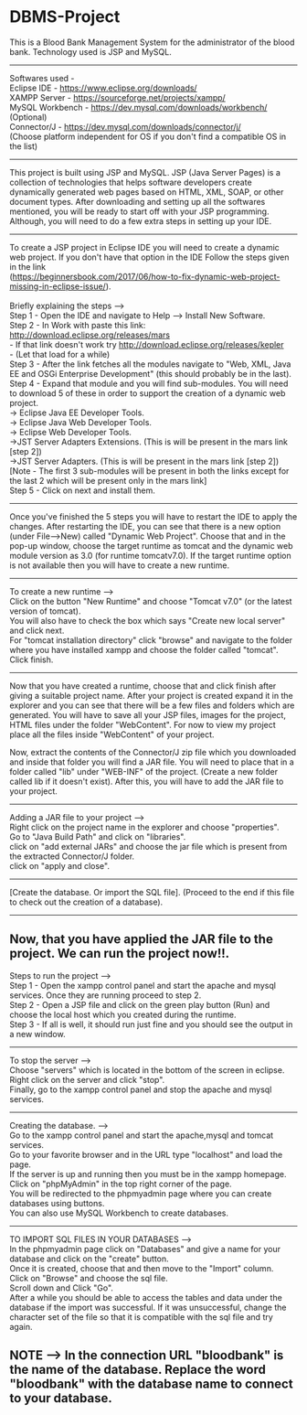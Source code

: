 # DBMS-Project
This is a Blood Bank Management System for the administrator of the blood bank. Technology used is JSP and MySQL.

----------------------------------------------------------------------------------------------------------------------------------------
Softwares used - <br/>
Eclipse IDE - https://www.eclipse.org/downloads/ <br/>
XAMPP Server - https://sourceforge.net/projects/xampp/ <br/>
MySQL Workbench - https://dev.mysql.com/downloads/workbench/ (Optional) <br/>
Connector/J - https://dev.mysql.com/downloads/connector/j/ <br/>
(Choose platform independent for OS if you don't find a compatible OS in the list)

----------------------------------------------------------------------------------------------------------------------------------------
This project is built using JSP and MySQL. JSP (Java Server Pages) is a collection of technologies that helps software developers create dynamically generated web pages based on HTML, XML, SOAP, or other document types. After downloading and setting up all the softwares mentioned, you will be ready to start off with your JSP programming. Although, you will need to do a few extra steps in setting up your IDE.

----------------------------------------------------------------------------------------------------------------------------------------
To create a JSP project in Eclipse IDE you will need to create a dynamic web project. If you don't have that option in the IDE Follow the steps given in the link <br/>(https://beginnersbook.com/2017/06/how-to-fix-dynamic-web-project-missing-in-eclipse-issue/). <br/>
<br/> Briefly explaining the steps --> <br/>
Step 1 - Open the IDE and navigate to Help --> Install New Software. <br/>
Step 2 - In Work with paste this link: http://download.eclipse.org/releases/mars <br/>
       - If that link doesn't work try http://download.eclipse.org/releases/kepler <br/>
       - (Let that load for a while) <br/>
Step 3 - After the link fetches all the modules navigate to "Web, XML, Java EE and OSGi Enterprise Development" (this should probably be in the last). <br/>
Step 4 - Expand that module and you will find sub-modules. You will need to download 5 of these in order to support the creation of a dynamic web project.<br/>
       -> Eclipse Java EE Developer Tools. <br/>
       -> Eclipse Java Web Developer Tools. <br/>
       -> Eclipse Web Developer Tools. <br/>
       ->JST Server Adapters Extensions. (This is will be present in the mars link [step 2])<br/>
       ->JST Server Adapters. (This is will be present in the mars link [step 2])<br/>
[Note - The first 3 sub-modules will be present in both the links except for the last 2 which will be present only in the mars link]<br/>
Step 5 - Click on next and install them.

----------------------------------------------------------------------------------------------------------------------------------------
Once you've finished the 5 steps you will have to restart the IDE to apply the changes. After restarting the IDE, you can see that there is a new option (under File-->New) called "Dynamic Web Project". Choose that and in the pop-up window, choose the target runtime as tomcat and the dynamic web module version as 3.0 (for runtime tomcatv7.0). If the target runtime option is not available then you will have to create a new runtime. 

----------------------------------------------------------------------------------------------------------------------------------------
To create a new runtime --> <br/>
Click on the button "New Runtime" and choose "Tomcat v7.0" (or the latest version of tomcat). <br/>
You will also have to check the box which says "Create new local server" and click next. <br/>
For "tomcat installation directory" click "browse" and navigate to the folder where you have installed xampp and choose the folder called "tomcat". <br/>
Click finish. <br/>

----------------------------------------------------------------------------------------------------------------------------------------
Now that you have created a runtime, choose that and click finish after giving a suitable project name. After your project is created expand it in the explorer and you can see that there will be a few files and folders which are generated. You will have to save all your JSP files, images for the project, HTML files under the folder "WebContent". For now to view my project place all the files inside "WebContent" of your project. 

Now, extract the contents of the Connector/J zip file which you downloaded and inside that folder you will find a JAR file. You will need to place that in a folder called "lib" under "WEB-INF" of the project. (Create a new folder called lib if it doesn't exist). After this, you will have to add the JAR file to your project.

----------------------------------------------------------------------------------------------------------------------------------------
Adding a JAR file to your project --> <br/>
Right click on the project name in the explorer and choose "properties". <br/>
Go to "Java Build Path" and click on "libraries". <br/>
click on "add external JARs" and choose the jar file which is present from the extracted Connector/J folder. <br/>
click on "apply and close". <br/>

----------------------------------------------------------------------------------------------------------------------------------------
[Create the database. Or import the SQL file]. (Proceed to the end if this file to check out the creation of a database).

----------------------------------------------------------------------------------------------------------------------------------------
Now, that you have applied the JAR file to the project. We can run the project now!!.
----------------------------------------------------------------------------------------------------------------------------------------
Steps to run the project --> <br/>
Step 1 - Open the xampp control panel and start the apache and mysql services. Once they are running proceed to step 2. <br/>
Step 2 - Open a JSP file and click on the green play button (Run) and choose the local host which you created during the runtime. <br/>
Step 3 - If all is well, it should run just fine and you should see the output in a new window. <br/>

----------------------------------------------------------------------------------------------------------------------------------------
To stop the server --> <br/>
Choose "servers" which is located in the bottom of the screen in eclipse. Right click on the server and click "stop". <br/>
Finally, go to the xampp control panel and stop the apache and mysql services. <br/>

----------------------------------------------------------------------------------------------------------------------------------------
Creating the database. --> <br/>
Go to the xampp control panel and start the apache,mysql and tomcat services. <br/>
Go to your favorite browser and in the URL type "localhost" and load the page. <br/>
If the server is up and running then you must be in the xampp homepage. <br/>
Click on "phpMyAdmin" in the top right corner of the page. <br/>
You will be redirected to the phpmyadmin page where you can create databases using buttons. <br/>
You can also use MySQL Workbench to create databases. <br/>

----------------------------------------------------------------------------------------------------------------------------------------
TO IMPORT SQL FILES IN YOUR DATABASES --> <br/>
In the phpmyadmin page click on "Databases" and give a name for your database and click on the "create" button. <br/>
Once it is created, choose that and then move to the "Import" column. <br/>
Click on "Browse" and choose the sql file. <br/>
Scroll down and Click "Go". <br/>
After a while you should be able to access the tables and data under the database if the import was successful. If it was unsuccessful, change the character set of the file so that it is compatible with the sql file and try again. <br/>

NOTE --> In the connection URL "bloodbank" is the name of the database. Replace the word "bloodbank" with the database name to connect to your database.
----------------------------------------------------------------------------------------------------------------------------------------
